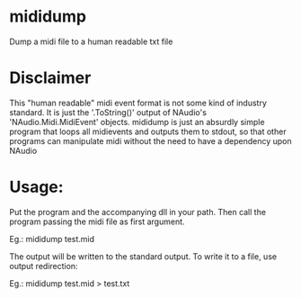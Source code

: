 # mididump
Dump a midi file to a human readable txt file

# Disclaimer
This "human readable" midi event format is not some kind of industry standard. It is just the '.ToString()' output of NAudio's 'NAudio.Midi.MidiEvent' objects. mididump is just an absurdly simple program that loops all midievents and outputs them to stdout, so that other programs can manipulate midi without the need to have a dependency upon NAudio

# Usage:

Put the program and the accompanying dll in your path. Then call the program passing the midi file as first argument.

Eg.:
mididump test.mid

The output will be written to the standard output. To write it to a file, use output redirection:

Eg.:
mididump test.mid > test.txt
